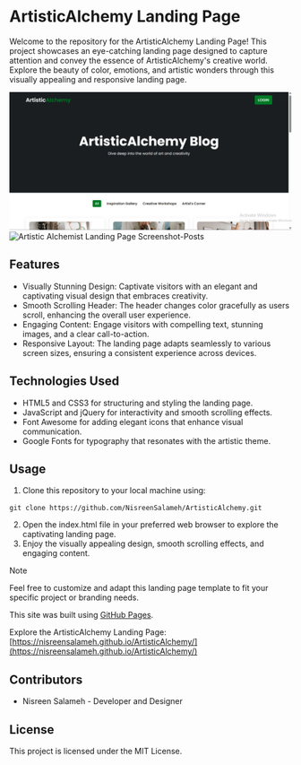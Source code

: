 # ArtisticAlchemy Landing Page
Welcome to the repository for the ArtisticAlchemy Landing Page! This project showcases an eye-catching landing page designed to capture attention and convey the essence of ArtisticAlchemy's creative world. Explore the beauty of color, emotions, and artistic wonders through this visually appealing and responsive landing page.

![Artistic Alchemist Landing Page Screenshot-Home](images/artisticalchemist%20srnshot-1.png)
![Artistic Alchemist Landing Page Screenshot-Posts](images/artisticalchemist%20srnshot-2.png)

## Features
- Visually Stunning Design: Captivate visitors with an elegant and captivating visual design that embraces creativity.
- Smooth Scrolling Header: The header changes color gracefully as users scroll, enhancing the overall user experience.
- Engaging Content: Engage visitors with compelling text, stunning images, and a clear call-to-action.
- Responsive Layout: The landing page adapts seamlessly to various screen sizes, ensuring a consistent experience across devices.

## Technologies Used
- HTML5 and CSS3 for structuring and styling the landing page.
- JavaScript and jQuery for interactivity and smooth scrolling effects.
- Font Awesome for adding elegant icons that enhance visual communication.
- Google Fonts for typography that resonates with the artistic theme.

## Usage
1. Clone this repository to your local machine using:
```
git clone https://github.com/NisreenSalameh/ArtisticAlchemy.git
```
2. Open the index.html file in your preferred web browser to explore the captivating landing page.
3. Enjoy the visually appealing design, smooth scrolling effects, and engaging content.

> [!NOTE]
> Feel free to customize and adapt this landing page template to fit your specific project or branding needs.


This site was built using [GitHub Pages](https://pages.github.com/).

Explore the ArtisticAlchemy Landing Page: [https://nisreensalameh.github.io/ArtisticAlchemy/](https://nisreensalameh.github.io/ArtisticAlchemy/)


## Contributors
- Nisreen Salameh - Developer and Designer

## License
This project is licensed under the MIT License.

